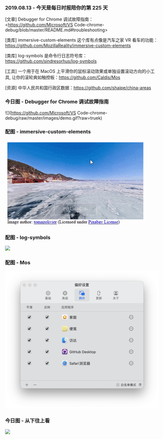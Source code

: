 ### 2019.08.13 - 今天是每日时报陪你的第 225 天

[文章] Debugger for Chrome 调试故障指南：<https://github.com/Microsoft/VS Code-chrome-debug/blob/master/README.md#troubleshooting>

[类库] immersive-custom-elements 这个库有点像是汽车之家 VR 看车的功能：<https://github.com/MozillaReality/immersive-custom-elements>

[类库] log-symbols 是命令行日志符号库：<https://github.com/sindresorhus/log-symbols>

[工具] 一个用于在 MacOS 上平滑你的鼠标滚动效果或单独设置滚动方向的小工具, 让你的滚轮爽如触控板：<https://github.com/Caldis/Mos>

[资源] 中华人民共和国行政区数据：<https://github.com/shaipe/china-areas>

### 今日图 - Debugger for Chrome 调试故障指南
![](https://github.com/Microsoft/VS Code-chrome-debug/raw/master/images/demo.gif?raw=truek)

### 配图 - immersive-custom-elements
![](https://raw.githubusercontent.com/MozillaReality/immersive-custom-elements/master/screenshots/img-360.gif)

### 配图 - log-symbols
![](https://raw.githubusercontent.com/sindresorhus/log-symbols/master/screenshot.png)

### 配图 - Mos
![](https://raw.githubusercontent.com/Caldis/Mos/master/docs/resources/image/cn/PreferencesExceptionFull.png)

### 今日图 - 从下往上看
![](http://qn.40zhe.com/16c887267683c425)
